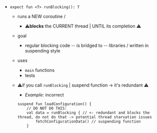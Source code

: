 * `expect fun <T> runBlocking(): T`
  * runs a NEW coroutine /
    * ⚠️**blocks** the CURRENT thread | UNTIL its completion ⚠️
  * goal
    * regular blocking code -- is bridged to -- libraries / written in suspending style
  * uses 
    * `main` functions
    * tests
  * ⚠️if you call `runBlocking` | suspend function -> it's redundant ⚠️
    * _Example:_ incorrect

    ```
    suspend fun loadConfiguration() {
        // DO NOT DO THIS:
        val data = runBlocking { // <- redundant and blocks the thread, do not do that -> potential thread starvation issues
            fetchConfigurationData() // suspending function
        }
    ```
        